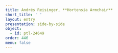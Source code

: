 ```yaml
---
title: Andrés Reisinger, **Hortensia Armchair**
short_title: ' '
layout: entry
presentation: side-by-side
object:
  - id: ptl-24649
order: 446
menu: false
---
```

